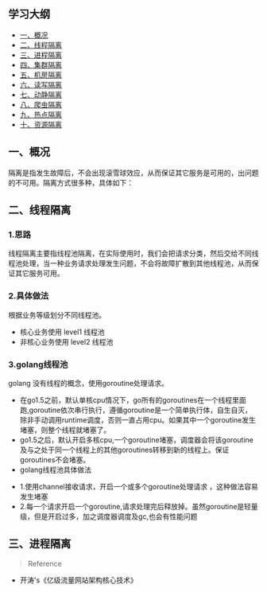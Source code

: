 ## 学习大纲
* [一、概况](#1)
* [二、线程隔离](#2)
* [三、进程隔离](#3)
* [四、集群隔离](#4)
* [五、机房隔离](#5)
* [六、读写隔离](#6)
* [七、动静隔离](#7)
* [八、爬虫隔离](#8)
* [九、热点隔离](#9)
* [十、资源隔离](#10)

## <span id="1">一、概况</span>
隔离是指发生故障后，不会出现滚雪球效应，从而保证其它服务是可用的，出问题的不可用。隔离方式很多种，具体如下：

## <span id="2">二、线程隔离</span>
### 1.思路
线程隔离主要指线程池隔离，在实际使用时，我们会把请求分类，然后交给不同线程池处理，当一种业务请求处理发生问题，不会将故障扩散到其他线程池，从而保证其它服务可用。
### 2.具体做法
根据业务等级划分不同线程池。
* 核心业务使用 level1 线程池
* 非核心业务使用 level2 线程池
### 3.golang线程池
  golang 没有线程的概念，使用goroutine处理请求。
  * 在go1.5之前，默认单核cpu情况下，go所有的goroutines在一个线程里面跑,goroutine依次串行执行，遵循goroutine是一个简单执行体，自生自灭，除非手动调用runtime调度，否则一直占用cpu。如果其中一个goroutine发生堵塞，则整个线程就堵塞了。
  * go1.5之后，默认开启多核cpu,一个goroutine堵塞，调度器会将该goroutine及与之处于同一个线程上的其他goroutines转移到新的线程上。保证goroutines不会堵塞。
  * golang线程池具体做法
   - 1.使用channel接收请求，开启一个或多个goroutine处理请求 ，这种做法容易发生堵塞
   - 2.每一个请求开启一个goroutine,请求处理完后释放掉。虽然goroutine是轻量级，但是开启过多，加之调度器调度及gc,也会有性能问题
  
 ## <span id="3">三、进程隔离</span>



>Reference

* 开涛's《亿级流量网站架构核心技术》
